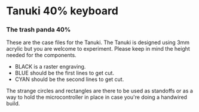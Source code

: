 # Tanuki 40% keyboard
### The trash panda 40%

These are the case files for the Tanuki.
The Tanuki is designed using 3mm acrylic but you are welcome to experiment. Please keep in mind the height needed for the components.
+ BLACK is a raster engraving.
+ BLUE should be the first lines to get cut.
+ CYAN should be the second lines to get cut.

The strange circles and rectangles are there to be used as standoffs or as a way to hold the microcontroller in place in case you're doing a handwired build.